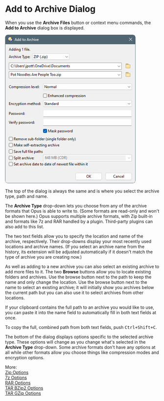 # Add to Archive Dialog

When you use the **Archive Files** button or context menu commands, the **Add to Archive** dialog box is displayed.

![](/Manual/images/media/13/add_to_archive.png)

 The top of the dialog is always the same and is where you select the archive type, path and name.

The **Archive Type** drop-down lets you choose from any of the archive formats that Opus is able to write to. (Some formats are read-only and won't be shown here.) Opus supports multiple archive formats, with Zip built-in and formats like 7z and RAR handled by a plugin. Third-party plugins can also add to this list.

The two text fields allow you to specify the location and name of the archive, respectively. Their drop-downs display your most recently used locations and archive names. (If you select an archive name from the history, its extension will be adjusted automatically if it doesn't match the type of archive you are creating now.)

As well as adding to a new archive you can also select an existing archive to add more files to it. The two **Browse** buttons allow you to locate existing folders and archives. Use the browse button next to the path to keep the name and only change the location. Use the browse button next to the name to select an existing archive; it will initially show you archives below the current path but you can also use it to select archives from other locations.

If your clipboard contains the full path to an archive you would like to use, you can paste it into the name field to automatically fill in both text fields at once.

To copy the full, combined path from both text fields, push <kbd>Ctrl+Shift+C</kbd>.

The bottom of the dialog displays options specific to the selected archive type. These options will change as you change what's selected in the **Archive Type** drop-down. Some archive formats don't have any options at all while other formats allow you choose things like compression modes and encryption options.

More:  
[Zip Options](/Manual/file_operations/creating_archives/add_to_archive_dialog/zip_options.md)  
[7z Options](/Manual/file_operations/creating_archives/add_to_archive_dialog/7z_options.md)  
[RAR Options](/Manual/file_operations/creating_archives/add_to_archive_dialog/rar_options.md)  
[TAR BZip2 Options](/Manual/file_operations/creating_archives/add_to_archive_dialog/tar_bzip2_options.md)  
[TAR GZip Options](/Manual/file_operations/creating_archives/add_to_archive_dialog/tar_gzip_options.md)  
